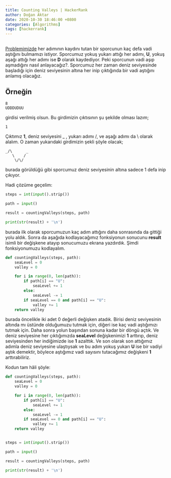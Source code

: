 ```yaml
---
title: Counting Valleys | HackerRank
author: Doğan Aktar
date: 2020-10-30 18:46:00 +0800
categories: [Algorithms]
tags: [hackerrank]
---
```


## 

[Problemimizde](https://www.hackerrank.com/challenges/counting-valleys/problem) her adımının kaydını tutan bir sporcunun kaç defa vadi aştığını bulmamızı istiyor. Sporcumuz yokuş yukarı attığı her adımı, **U**, yokuş aşağı attığı her adımı ise **D** olarak kaydediyor. Peki sporcunun vadi aşıp aşmadığını nasıl anlayacağız?. Sporcumuz her zaman deniz seviyesinde başladığı için deniz seviyesinin altına her inip çıktığında bir vadi aştığını anlamış olacağız.

## Örneğin

```
8
UDDDUDUU
```
girdisi verilmiş olsun. Bu girdimizin çıktısının şu şekilde olması lazım;
```
1
```
Çıktımız **1**, deniz seviyesini _ , yukarı adımı /, ve aşağı adımı da \ olarak alalım. O zaman yukarıdaki girdimizin şekli şöyle olacak;
```
_/\      _
   \    /
    \/\/
```
burada görüldüğü gibi sporcumuz deniz seviyesinin altına sadece 1 defa inip çıkıyor.

Hadi çözüme geçelim:

```python
steps = int(input().strip())

path = input()

result = countingValleys(steps, path)

print(str(result) + '\n')
```
burada ilk olarak sporcumuzun kaç adım attığını daha sonrasında da gittiği yolu aldık. Sonra da aşağıda kodlayacağımız fonksiyonun sonucunu **result** isimli bir değişkene atayıp sonucumuzu ekrana yazdırdık. Şimdi fonksiyonumuzu kodlayalım.

```python
def countingValleys(steps, path):
    seaLevel = 0
    valley = 0

    for i in range(0, len(path)):
        if path[i] == "U":
            seaLevel += 1
        else:
            seaLevel -= 1
        if seaLevel == 0 and path[i] == "U":
            valley += 1           
    return valley
```

burada öncelikle iki adet 0 değerli değişken atadık. Birisi deniz seviyesinin altında mı üstünde olduğumuzu tutmak için, diğeri ise kaç vadi aştığımızı tutmak için. Daha sonra yolun başından sonuna kadar bir döngü açtık. Ve deniz seviyesine her çıktığımızda **seaLevel** değişkenimizi **1** arttırıp, deniz seviyesinden her indiğimizde ise **1** azalttık. Ve son olarak son attığımız adımla deniz seviyesine ulaştıysak ve bu adım yokuş yukarı **U** ise bir vadiyi aştık demektir, böylece aştığımız vadi sayısını tutacağımız değişkeni **1** arttırabiliriz.

Kodun tam hâli şöyle:
```python
def countingValleys(steps, path):
    seaLevel = 0
    valley = 0

    for i in range(0, len(path)):
        if path[i] == "U":
            seaLevel += 1
        else:
            seaLevel -= 1
        if seaLevel == 0 and path[i] == "U":
            valley += 1           
    return valley


steps = int(input().strip())

path = input()

result = countingValleys(steps, path)

print(str(result) + '\n')
```
